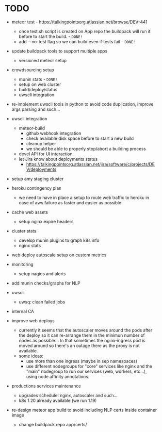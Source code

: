 # TODO

* meteor test - https://talkingpointsorg.atlassian.net/browse/DEV-441
    * once test.sh script is created on App repo the buildpack will run it before to start the build. - `DONE!`
    * add --no-test flag so we can build even if tests fail - `DONE!`

* update buildpack tools to support multiple apps
    * versioned meteor setup

* crowdsourcing setup
    * munin stats - `DONE!`
    * setup on web cluster
    * build/deploy/status
    * uwscli integration

* re-implement uwscli tools in python to avoid code duplication, improve args parsing and such...

* uwscli integration
    * meteor-build
        * github webhook integration
        * check available disk space before to start a new build
        * cleanup helper
        * we should be able to properly stop/abort a building process
    * devel API for UI interaction
    * let Jira know about deployments status
        * https://talkingpointsorg.atlassian.net/jira/software/c/projects/DEV/deployments

* setup amy staging cluster

* heroku contingency plan
    * we need to have in place a setup to route web traffic to heroku in case of aws failure as faster and easier as possible

* cache web assets
    * setup nginx expire headers

* cluster stats
    * develop munin plugins to graph k8s info
    * nginx stats

* web deploy autoscale setup on custom metrics

* monitoring
    * setup nagios and alerts

* add munin checks/graphs for NLP

* uwscli
    * uwsq: clean failed jobs

* internal CA

* improve web deploys
    * currently it seems that the autoscaler moves around the pods after the deploy so it can re-arrange them in the minimun number of nodes as possible... In that sometimes the nginx-ingress pod is moved around so there's an outage there as the proxy is not available.
    * some ideas:
        * use more than one ingress (maybe in sep namespaces)
        * use different nodegroups for "core" services like nginx and the "main" nodegroup to run our services (web, workers, etc...), using node affinity annotations.

* productions services maintenance
    * upgrades schedule: nginx, autoscaler and such...
    * k8s 1.20 already available (we run 1.19)

* re-design meteor app build to avoid including NLP certs inside container image
    * change buildpack repo app/certs/
